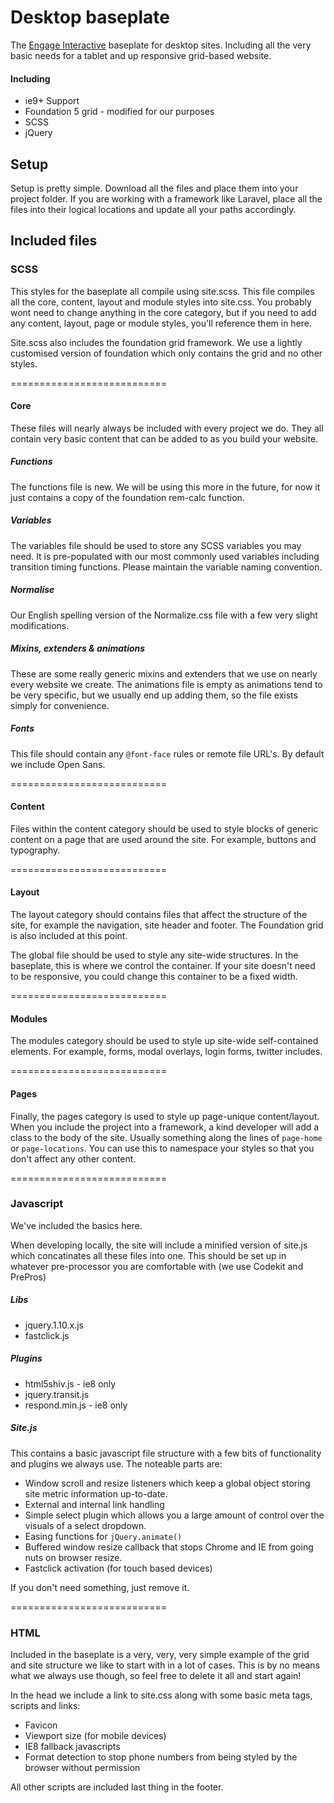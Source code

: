 Desktop baseplate
===========================

The [Engage Interactive](http://www.engageinteractive.co.uk/) baseplate for desktop sites. Including all the very basic needs for a tablet and up responsive grid-based website.

#### Including
 * ie9+ Support
 * Foundation 5 grid - modified for our purposes
 * SCSS
 * jQuery

## Setup

Setup is pretty simple. Download all the files and place them into your project folder. If you are working with a framework like Laravel, place all the files into their logical locations and update all your paths accordingly.

## Included files

### SCSS

This styles for the baseplate all compile using site.scss. This file compiles all the core, content, layout and module styles into site.css. You probably wont need to change anything in the core category, but if you need to add any content, layout, page or module styles, you'll reference them in here.

Site.scss also includes the foundation grid framework. We use a lightly customised version of foundation which only contains the grid and no other styles.

===========================

#### Core

These files will nearly always be included with every project we do. They all contain very basic content that can be added to as you build your website.

##### Functions

The functions file is new. We will be using this more in the future, for now it just contains a copy of the foundation rem-calc function.

##### Variables

The variables file should be used to store any SCSS variables you may need. It is pre-populated with our most commonly used variables including transition timing functions. Please maintain the variable naming convention.

##### Normalise

Our English spelling version of the Normalize.css file with a few very slight modifications.

##### Mixins, extenders & animations

These are some really generic mixins and extenders that we use on nearly every website we create. The animations file is empty as animations tend to be very specific, but we usually end up adding them, so the file exists simply for convenience.

##### Fonts

This file should contain any `@font-face` rules or remote file URL's. By default we include Open Sans.

===========================

#### Content

Files within the content category should be used to style blocks of generic content on a page that are used around the site. For example, buttons and typography.

===========================

#### Layout

The layout category should contains files that affect the structure of the site, for example the navigation, site header and footer. The Foundation grid is also included at this point.

The global file should be used to style any site-wide structures. In the baseplate, this is where we control the container. If your site doesn't need to be responsive, you could change this container to be a fixed width.

===========================

#### Modules

The modules category should be used to style up site-wide self-contained elements. For example, forms, modal overlays, login forms, twitter includes.

===========================

#### Pages

Finally, the pages category is used to style up page-unique content/layout. When you include the project into a framework, a kind developer will add a class to the body of the site. Usually something along the lines of `page-home` or `page-locations`. You can use this to namespace your styles so that you don't affect any other content.

===========================

### Javascript

We've included the basics here.

When developing locally, the site will include a minified version of site.js which concatinates all these files into one. This should be set up in whatever pre-processor you are comfortable with (we use Codekit and PrePros)

##### Libs
 * jquery.1.10.x.js
 * fastclick.js

##### Plugins
 * html5shiv.js - ie8 only
 * jquery.transit.js
 * respond.min.js - ie8 only

##### Site.js

This contains a basic javascript file structure with a few bits of functionality and plugins we always use. The noteable parts are:
 * Window scroll and resize listeners which keep a global object storing site metric information up-to-date.
 * External and internal link handling
 * Simple select plugin which allows you a large amount of control over the visuals of a select dropdown.
 * Easing functions for `jQuery.animate()`
 * Buffered window resize callback that stops Chrome and IE from going nuts on browser resize.
 * Fastclick activation (for touch based devices)

If you don't need something, just remove it.

===========================

### HTML

Included in the baseplate is a very, very, very simple example of the grid and site structure we like to start with in a lot of cases. This is by no means what we always use though, so feel free to delete it all and start again!

In the head we include a link to site.css along with some basic meta tags, scripts and links:
 * Favicon
 * Viewport size (for mobile devices)
 * IE8 fallback javascripts
 * Format detection to stop phone numbers from being styled by the browser without permission

 All other scripts are included last thing in the footer.